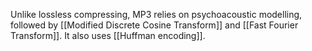 Unlike lossless compressing, MP3 relies on psychoacoustic modelling, followed by [[Modified Discrete Cosine Transform]] and [[Fast Fourier Transform]]. It also uses [[Huffman encoding]].

